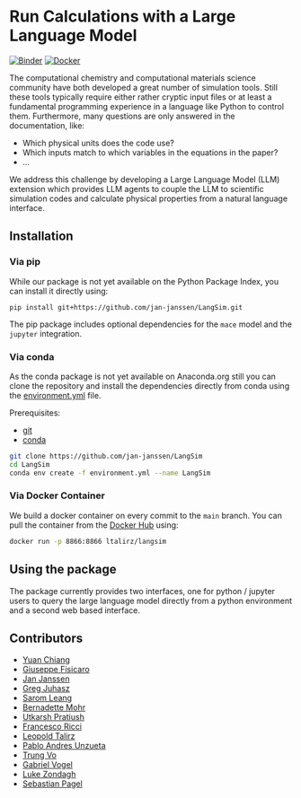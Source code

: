 # Run Calculations with a Large Language Model
[![Binder](https://mybinder.org/badge_logo.svg)](https://mybinder.org/v2/gh/jan-janssen/LangSim/HEAD?labpath=notebooks/demonstration.ipynb)
[![Docker](https://img.shields.io/badge/docker-%230db7ed.svg?style=for-the-badge&logo=docker&logoColor=white)](https://hub.docker.com/r/ltalirz/LangSim)

The computational chemistry and computational materials science community have both developed a great number of 
simulation tools. Still these tools typically require either rather cryptic input files or at least a fundamental 
programming experience in a language like Python to control them. Furthermore, many questions are only answered in the 
documentation, like: 
* Which physical units does the code use? 
* Which inputs match to which variables in the equations in the paper? 
* ...

We address this challenge by developing a Large Language Model (LLM) extension which provides LLM agents to couple the 
LLM to scientific simulation codes and calculate physical properties from a natural language interface.

## Installation 
### Via pip 
While our package is not yet available on the Python Package Index, you can install it directly using:
```
pip install git+https://github.com/jan-janssen/LangSim.git
```
The pip package includes optional dependencies for the `mace` model and the `jupyter` integration.  

### Via conda 
As the conda package is not yet available on Anaconda.org still you can clone the repository and install the 
dependencies directly from conda using the [environment.yml](environment.yml) file. 

Prerequisites:
- [git](https://git-scm.com/)
- [conda](https://docs.conda.io/en/latest/miniconda.html)

 ```bash
git clone https://github.com/jan-janssen/LangSim
cd LangSim
conda env create -f environment.yml --name LangSim
```

### Via Docker Container
We build a docker container on every commit to the `main` branch.
You can pull the container from the [Docker Hub](https://hub.docker.com/r/ltalirz/langsim) using:
```bash
docker run -p 8866:8866 ltalirz/langsim
```

## Using the package
The package currently provides two interfaces, one for python / jupyter users to query the large language model directly
from a python environment and a second web based interface. 

## Contributors
* [Yuan Chiang](https://github.com/chiang-yuan)
* [Giuseppe Fisicaro](https://github.com/giuseppefisicaro)
* [Jan Janssen](https://github.com/jan-janssen)
* [Greg Juhasz](https://github.com/gjuhasz)
* [Sarom Leang](https://github.com/saromleang)
* [Bernadette Mohr](https://github.com/Bernadette-Mohr)
* [Utkarsh Pratiush](https://github.com/utkarshp1161)
* [Francesco Ricci](https://github.com/fraricci)
* [Leopold Talirz](https://github.com/ltalirz)
* [Pablo Andres Unzueta](https://github.com/pablo-unzueta)
* [Trung Vo](https://github.com/btrungvo)
* [Gabriel Vogel](https://github.com/GaVogel)
* [Luke Zondagh](https://github.com/Luke-Zondagh)
* [Sebastian Pagel](https://github.com/pagel-s)
